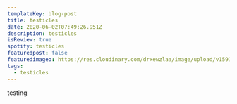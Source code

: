 ```yaml
---
templateKey: blog-post
title: testicles
date: 2020-06-02T07:49:26.951Z
description: testicles
isReview: true
spotify: testicles
featuredpost: false
featuredimageo: https://res.cloudinary.com/drxewzlaa/image/upload/v1591081252/frisky_tatvld.jpg
tags:
  - testicles
---
```

testing
